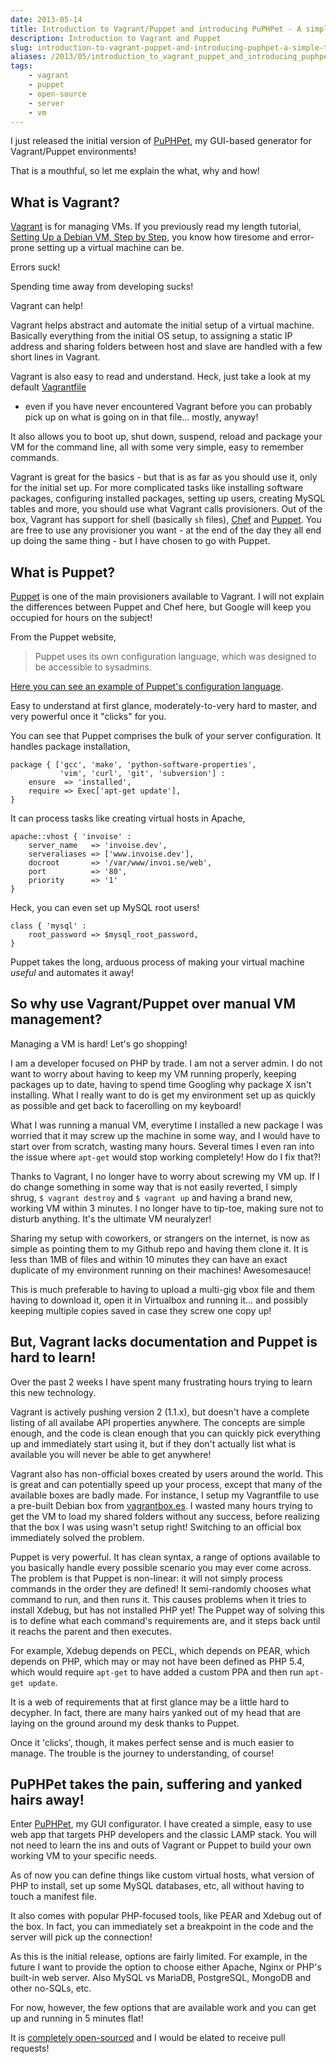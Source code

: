 ```yaml
---
date: 2013-05-14
title: Introduction to Vagrant/Puppet and introducing PuPHPet - A simple to use Vagrant/Puppet GUI Configurator!
description: Introduction to Vagrant and Puppet
slug: introduction-to-vagrant-puppet-and-introducing-puphpet-a-simple-to-use-vagrant-puppet-gui-configurator
aliases: /2013/05/introduction_to_vagrant_puppet_and_introducing_puphpet_a_simple_to_use_vagrant_puppet_gui_configurator
tags:
    - vagrant
    - puppet
    - open-source
    - server
    - vm
---
```


I just released the initial version of [PuPHPet](http://puphpet.com), my
GUI-based generator for Vagrant/Puppet environments!

That is a mouthful, so let me explain the what, why and how!

## What is Vagrant?

[Vagrant](http://vagrantup.com) is for managing VMs. If you previously read
my length tutorial,
[Setting Up a Debian VM, Step by Step](/blog/setting-up-a-debian-vm-step-by-step),
you know how tiresome and error-prone setting up a virtual machine can be.

Errors suck!

Spending time away from developing sucks!

Vagrant can help!

Vagrant helps abstract and automate the initial setup of a virtual machine. Basically
everything from the initial OS setup, to assigning a static IP address and sharing
folders between host and slave are handled with a few short lines in Vagrant.

Vagrant is also easy to read and understand. Heck, just take a look at my default
[Vagrantfile](https://github.com/jtreminio/vagrant-puppet-lamp/blob/master/Vagrantfile)
- even if you have never encountered Vagrant before you can probably pick up on what
is going on in that file… mostly, anyway!

It also allows you to boot up, shut down, suspend, reload and package your VM for the
command line, all with some very simple, easy to remember commands.

Vagrant is great for the basics - but that is as far as you should use it, only for
the initial set up. For more complicated tasks like installing software packages,
configuring installed packages, setting up users, creating MySQL tables and more,
you should use what Vagrant calls provisioners. Out of the box, Vagrant has support
for shell (basically `sh` files), [Chef](http://www.opscode.com/chef/) and
[Puppet](https://puppetlabs.com/). You are free to use any provisioner you want -
at the end of the day they all end up doing the same thing - but I have chosen to
go with Puppet.

## What is Puppet?

[Puppet](https://puppetlabs.com/) is one of the main provisioners available to
Vagrant. I will not explain the differences between Puppet and Chef here, but
Google will keep you occupied for hours on the subject!

From the Puppet website,

> Puppet uses its own configuration language, which was designed to be accessible
to sysadmins.

[Here you can see an example of Puppet's configuration language](https://github.com/jtreminio/vagrant-puppet-lamp/blob/master/manifests/default.pp).

Easy to understand at first glance, moderately-to-very hard to master, and very
powerful once it "clicks" for you.

You can see that Puppet comprises the bulk of your server configuration. It handles
package installation,

```puppet
package { ['gcc', 'make', 'python-software-properties',
           'vim', 'curl', 'git', 'subversion'] :
    ensure  => 'installed',
    require => Exec['apt-get update'],
}
```

It can process tasks like creating virtual hosts in Apache,

```puppet
apache::vhost { 'invoise' :
    server_name   => 'invoise.dev',
    serveraliases => ['www.invoise.dev'],
    docroot       => '/var/www/invoi.se/web',
    port          => '80',
    priority      => '1'
}
```

Heck, you can even set up MySQL root users!

```puppet
class { 'mysql' :
    root_password => $mysql_root_password,
}
```

Puppet takes the long, arduous process of making your virtual machine *useful* and
automates it away!

## So why use Vagrant/Puppet over manual VM management?

Managing a VM is hard! Let's go shopping!

I am a developer focused on PHP by trade. I am not a server admin. I do not want to
worry about having to keep my VM running properly, keeping packages up to date,
having to spend time Googling why package X isn't installing. What I really want to
do is get my environment set up as quickly as possible and get back to facerolling
on my keyboard!

What I was running a manual VM, everytime I installed a new package I was worried
that it may screw up the machine in some way, and I would have to start over from
scratch, wasting many hours. Several times I even ran into the issue where
`apt-get` would stop working completely! How do I fix that?!

Thanks to Vagrant, I no longer have to worry about screwing my VM up. If I do change
something in some way that is not easily reverted, I simply shrug, `$ vagrant destroy`
and `$ vagrant up` and having a brand new, working VM within 3 minutes. I no longer
have to tip-toe, making sure not to disturb anything. It's the ultimate VM neuralyzer!

Sharing my setup with coworkers, or strangers on the internet, is now as simple as
pointing them to my Github repo and having them clone it. It is less than 1MB of
files and within 10 minutes they can have an exact duplicate of my environment
running on their machines! Awesomesauce!

This is much preferable to having to upload a multi-gig vbox file and them having
to download it, open it in Virtualbox and running it… and possibly keeping multiple
copies saved in case they screw one copy up!

## But, Vagrant lacks documentation and Puppet is hard to learn!

Over the past 2 weeks I have spent many frustrating hours trying to learn this new
technology.

Vagrant is actively pushing version 2 (1.1.x), but doesn't have a complete listing
of all availabe API properties anywhere. The concepts are simple enough, and the
code is clean enough that you can quickly pick everything up and immediately start
using it, but if they don't actually list what is available you will never be able
to get anywhere!

Vagrant also has non-official boxes created by users around the world. This is
great and can potentially speed up your process, except that many of the available
boxes are badly made. For instance, I setup my Vagrantfile to use a pre-built Debian
box from [vagrantbox.es](http://vagrantbox.es). I wasted many hours trying to get
the VM to load my shared folders without any success, before realizing that the
box I was using wasn't setup right! Switching to an official box immediately
solved the problem.

Puppet is very powerful. It has clean syntax, a range of options available to you
basically handle every possible scenario you may ever come across. The problem is
that Puppet is non-linear: it will not simply process commands in the order they
are defined! It semi-randomly chooses what command to run, and then runs it.
This causes problems when it tries to install Xdebug, but has not installed PHP
yet! The Puppet way of solving this is to define what each command's requirements
are, and it steps back until it reachs the parent and then executes.

For example, Xdebug depends on PECL, which depends on PEAR, which depends on PHP,
which may or may not have been defined as PHP 5.4, which would require `apt-get`
to have added a custom PPA and then run `apt-get update`.

It is a web of requirements that at first glance may be a little hard to decypher.
In fact, there are many hairs yanked out of my head that are laying on the ground
around my desk thanks to Puppet.

Once it 'clicks', though, it makes perfect sense and is much easier to manage. The
trouble is the journey to understanding, of course!

## PuPHPet takes the pain, suffering and yanked hairs away!

Enter [PuPHPet](http://puphpet.com), my GUI configurator. I have created a simple,
easy to use web app that targets PHP developers and the classic LAMP stack. You
will not need to learn the ins and outs of Vagrant or Puppet to build your own
working VM to your specific needs.

As of now you can define things like custom virtual hosts, what version of PHP to
install, set up some MySQL databases, etc, all without having to touch a manifest
file.

It also comes with popular PHP-focused tools, like PEAR and Xdebug out of the box.
In fact, you can immediately set a breakpoint in the code and the server will pick
up the connection!

As this is the initial release, options are fairly limited. For example, in the
future I want to provide the option to choose either Apache, Nginx or PHP's built-in
web server. Also MySQL vs MariaDB, PostgreSQL, MongoDB and other no-SQLs, etc.

For now, however, the few options that are available work and you can get up and
running in 5 minutes flat!

It is [completely open-sourced](https://github.com/jtreminio/Puphpet) and I would be
elated to receive pull requests!
